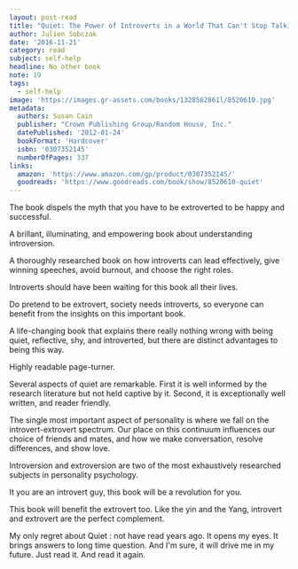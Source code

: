 ```yaml
---
layout: post-read
title: "Quiet: The Power of Introverts in a World That Can't Stop Talking"
author: Julien Sobczak
date: '2016-11-21'
category: read
subject: self-help
headline: No other book  
note: 19
tags:
  - self-help
image: 'https://images.gr-assets.com/books/1328562861l/8520610.jpg'
metadata:
  authors: Susan Cain
  publisher: "Crown Publishing Group/Random House, Inc."
  datePublished: '2012-01-24'
  bookFormat: 'Hardcover'
  isbn: '0307352145'
  numberOfPages: 337
links:
  amazon: 'https://www.amazon.com/gp/product/0307352145/'
  goodreads: 'https://www.goodreads.com/book/show/8520610-quiet'
---
```


The book dispels the myth that you have to be extroverted to be happy and successful.

A brillant, illuminating, and empowering book about understanding introversion.

A thoroughly researched book on how introverts can lead effectively, give winning speeches, avoid burnout, and choose the right roles.

Introverts should have been waiting for this book all their lives.

Do pretend to be extrovert, society needs introverts, so everyone can benefit from the insights on this important book.

A life-changing book that explains there really nothing wrong with being quiet, reflective, shy, and introverted, but there are distinct advantages to being this way.

Highly readable page-turner.

Several aspects of quiet are remarkable. First it is well informed by the research literature but not held captive by it. Second, it is exceptionally well written, and reader friendly.

The single most important aspect of personality is where we fall on the introvert-extrovert spectrum. Our place on this continuum influences our choice of friends and mates, and how we make conversation, resolve differences, and show love.

Introversion and extroversion are two of the most exhaustively researched subjects in personality psychology.

It you are an introvert guy, this book will be a revolution for you.

This book will benefit the extrovert too. Like the yin and the Yang, introvert and extrovert are the perfect complement.

My only regret about Quiet : not have read years ago. It opens my eyes. It brings answers to long time question. And I'm sure, it will drive me in my future. Just read it. And read it again.
